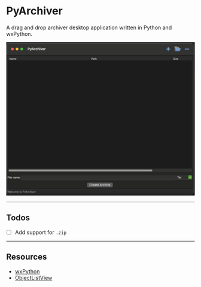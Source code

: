 # PyArchiver

A drag and drop archiver desktop application written in Python and wxPython.

![Screenshot of PyArchiver GUI](docs/pyarchiver_gui.png)

---

## Todos

- [ ] Add support for `.zip`

---

## Resources

- [wxPython](https://wxpython.org/)
- [ObjectListView](https://objectlistview-python-edition.readthedocs.io/en/latest/)
